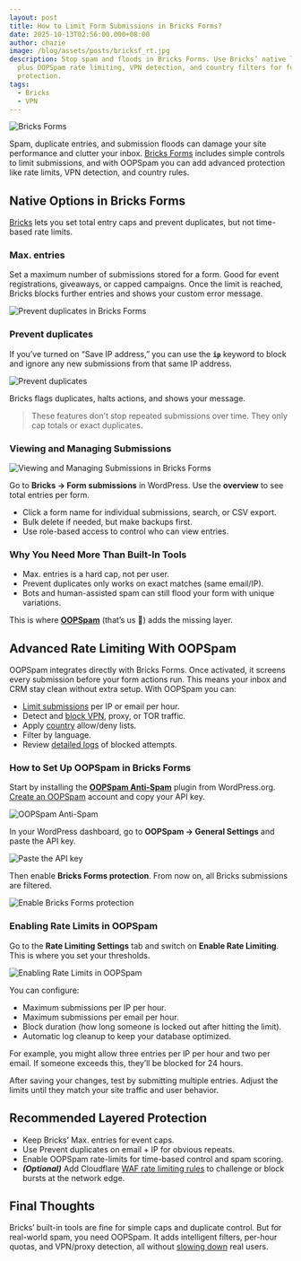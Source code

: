 ```yaml
---
layout: post
title: How to Limit Form Submissions in Bricks Forms?
date: 2025-10-13T02:56:00.000+08:00
author: chazie
image: /blog/assets/posts/bricksf_rt.jpg
description: Stop spam and floods in Bricks Forms. Use Bricks’ native limits
  plus OOPSpam rate limiting, VPN detection, and country filters for full
  protection.
tags:
  - Bricks
  - VPN
---
```

![Bricks Forms](/blog/assets/posts/bricks-visual-site-builder.png "Bricks Forms")

Spam, duplicate entries, and submission floods can damage your site performance and clutter your inbox. [Bricks Forms](https://bricksbuilder.io/forms/) includes simple controls to limit submissions, and with OOPSpam you can add advanced protection like rate limits, VPN detection, and country rules.

## **Native Options in Bricks Forms**

[Bricks](https://bricksbuilder.io/) lets you set total entry caps and prevent duplicates, but not time-based rate limits.

### **Max. entries**

Set a maximum number of submissions stored for a form. Good for event registrations, giveaways, or capped campaigns. Once the limit is reached, Bricks blocks further entries and shows your custom error message.

![Prevent duplicates in Bricks Forms](/blog/assets/posts/save-submission-bricks.png "Prevent duplicates in Bricks Forms")

### Prevent duplicates

If you’ve turned on “Save IP address,” you can use the **`ip`** keyword to block and ignore any new submissions from that same IP address.

![Prevent duplicates](/blog/assets/posts/bricks-save-submission-prevent-duplicate.png "Prevent duplicates")

Bricks flags duplicates, halts actions, and shows your message.

> These features don’t stop repeated submissions over time. They only cap totals or exact duplicates.

### **Viewing and Managing Submissions**

![Viewing and Managing Submissions in Bricks Forms](/blog/assets/posts/form-submissions-bricks-forms.png "Viewing and Managing Submissions in Bricks Forms")

Go to **Bricks → Form submissions** in WordPress. Use the **overview** to see total entries per form.

* Click a form name for individual submissions, search, or CSV export.
* Bulk delete if needed, but make backups first.
* Use role-based access to control who can view entries.

### **Why You Need More Than Built-In Tools**

* Max. entries is a hard cap, not per user.
* Prevent duplicates only works on exact matches (same email/IP).
* Bots and human-assisted spam can still flood your form with unique variations.

This is where **[OOPSpam](https://www.oopspam.com/)** (that’s us 👋) adds the missing layer.

## **Advanced Rate Limiting With OOPSpam**

OOPSpam integrates directly with Bricks Forms. Once activated, it screens every submission before your form actions run. This means your inbox and CRM stay clean without extra setup. With OOPSpam you can:

* [Limit submissions](https://www.oopspam.com/blog/protecting-forms-with-rate-limiting-in-wordpress-using-oopspam) per IP or email per hour.
* Detect and [block VPN](https://www.oopspam.com/blog/how-to-block-vpn-and-data-center-ip-submissions-in-bricks-forms), proxy, or TOR traffic.
* Apply [country](https://www.oopspam.com/blog/how-to-block-countries-in-bricks-forms) allow/deny lists.
* Filter by language.
* Review [detailed logs](https://help.oopspam.com/wordpress/form-entries/) of blocked attempts.

### **How to Set Up OOPSpam in Bricks Forms**

Start by installing the **[OOPSpam Anti-Spam](https://wordpress.org/plugins/oopspam-anti-spam/)** plugin from WordPress.org. [Create an OOPSpam](https://app.oopspam.com/Identity/Account/Login) account and copy your API key.

![OOPSpam Anti-Spam](/blog/assets/posts/oopspam-dashboard-api.png "OOPSpam Anti-Spam")

In your WordPress dashboard, go to **OOPSpam → General Settings** and paste the API key. 

![Paste the API key](/blog/assets/posts/oopspam-api-key.png "Paste the API key")

Then enable **Bricks Forms protection**. From now on, all Bricks submissions are filtered.

![Enable Bricks Forms protection](/blog/assets/posts/activate-spam-protection-bricks-forms.png "Enable Bricks Forms protection")

### **Enabling Rate Limits in OOPSpam**

Go to the **Rate Limiting Settings** tab and switch on **Enable Rate Limiting**. This is where you set your thresholds.

![Enabling Rate Limits in OOPSpam](/blog/assets/posts/rate-limiting-settings.png "Enabling Rate Limits in OOPSpam")

You can configure:

* Maximum submissions per IP per hour.
* Maximum submissions per email per hour.
* Block duration (how long someone is locked out after hitting the limit).
* Automatic log cleanup to keep your database optimized.

For example, you might allow three entries per IP per hour and two per email. If someone exceeds this, they’ll be blocked for 24 hours.

After saving your changes, test by submitting multiple entries. Adjust the limits until they match your site traffic and user behavior.

## **Recommended Layered Protection**

* Keep Bricks’ Max. entries for event caps.
* Use Prevent duplicates on email + IP for obvious repeats.
* Enable OOPSpam rate-limits for time-based control and spam scoring.
* ***(Optional)*** Add Cloudflare [WAF rate limiting rules](https://developers.cloudflare.com/waf/rate-limiting-rules/) to challenge or block bursts at the network edge.

## **Final Thoughts**

Bricks’ built-in tools are fine for simple caps and duplicate control. But for real-world spam, you need OOPSpam. It adds intelligent filters, per-hour quotas, and VPN/proxy detection, all without [slowing down](https://www.oopspam.com/blog/slow-bricks-builder-website) real users.
